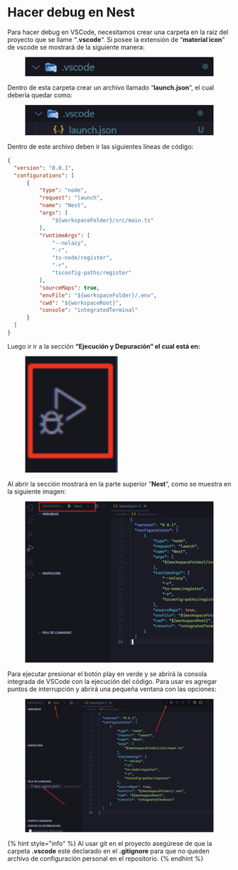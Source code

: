 # Hacer debug en Nest

Para hacer debug en VSCode, necesitamos crear una carpeta en la raiz del proyecto que se llame “**.vscode**“. Si posee la extensión de “**material icon**” de vscode se mostrará de la siguiente manera:

<figure><img src="../.gitbook/assets/image (3).png" alt=""><figcaption></figcaption></figure>

Dentro de esta carpeta crear un archivo llamado “**launch.json**“, el cual debería quedar como:

<figure><img src="../.gitbook/assets/image (4).png" alt=""><figcaption></figcaption></figure>

Dentro de este archivo deben ir las siguientes líneas de código:

```json
{
  "version": "0.0.1",
  "configurations": [
      {
          "type": "node",
          "request": "launch",
          "name": "Nest",
          "args": [
              "${workspaceFolder}/src/main.ts"
          ],
          "runtimeArgs": [
              "--nolazy",
              "-r",
              "ts-node/register",
              "-r",
              "tsconfig-paths/register"
          ],
          "sourceMaps": true,
          "envFile": "${workspaceFolder}/.env",
          "cwd": "${workspaceRoot}",
          "console": "integratedTerminal"
      }
  ]
}
```

Luego ir ir a la sección **“Ejecución y Depuración“ el cual está en:**

<figure><img src="../.gitbook/assets/image (5).png" alt=""><figcaption></figcaption></figure>

Al abrir la sección mostrará en la parte superior “**Nest**“, como se muestra en la siguiente imagen:

<figure><img src="../.gitbook/assets/image (6).png" alt=""><figcaption></figcaption></figure>

Para ejecutar presionar el botón play en verde y se abrirá la consola integrada de VSCode con la ejecución del código. Para usar es agregar puntos de interrupción y abrirá una pequeña ventana con las opciones:

<figure><img src="../.gitbook/assets/image (7).png" alt=""><figcaption></figcaption></figure>

{% hint style="info" %}
Al usar git en el proyecto asegúrese de que la carpeta **.vscode** este declarado en el **.gitignore** para que no queden archivo de configuración personal en el repositorio.
{% endhint %}
